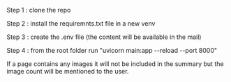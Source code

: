 Step 1 : clone the repo

Step 2 : install the requiremnts.txt file in a new venv

Step 3 : create the .env file (the content will be available in the mail)

Step 4 : from the root folder run "uvicorn main:app --reload --port 8000"

If a page contains any images it will not be included in the summary but the image count will be mentioned to the user.
